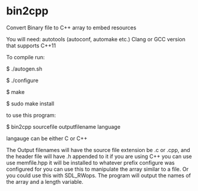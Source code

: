 # bin2cpp

Convert Binary file to C++ array to embed resources

You will need: autotools (autoconf, automake etc.)
Clang or GCC version that supports C++11


To compile run:


$ ./autogen.sh

$ ./configure

$ make

$ sudo make install

to use this program:

$ bin2cpp sourcefile outputfilename language

langauge can be either C or C++

The Output filenames will have the source file extension be .c or .cpp, and the header file will have .h appended to it if you are using C++ you can use use memfile.hpp it will be installed to whatever prefix configure was configured for you can use this to manipulate the array similar to a
file. Or you could use this with SDL_RWops. The program will output the names of the array and a length variable.


